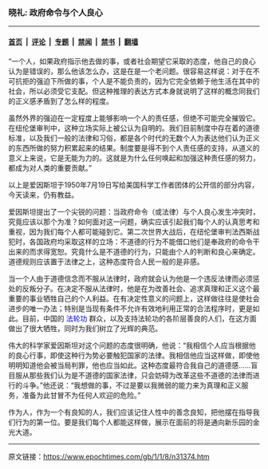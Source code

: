 ### 晓礼: 政府命令与个人良心

---

#### [首页](../../../..?n31374) &nbsp;|&nbsp; [评论](../../../../../epoch-comment?n31374) &nbsp;|&nbsp; [专题](../../../../../epoch-special?n31374) &nbsp;|&nbsp; [禁闻](../../../../../epoch-news?n31374) &nbsp;|&nbsp; [禁书](../../../../../books?n31374) &nbsp;|&nbsp; [翻墙](https://github.com/gfw-breaker/nogfw/blob/master/README.md?n31374)


<div class="post_content" id="artbody" itemprop="articleBody">
 <!-- article content begin -->
 <p>
  “一个人，如果政府指示他去做的事，或者社会期望它采取的态度，他自己的良心认为是错误的，那么他该怎么办，这是在是一个老问题。很容易这样说：对于在不可抗拒的强迫下所做的事，个人是不能负责的，因为它完全依赖于他生活在其中的社会，所以必须受它支配。但这种推理的表达方式本身就说明了这样的概念同我们的正义感矛盾到了怎么样的程度。
 </p>
 <p>
  虽然外界的强迫在一定程度上能够影响一个人的责任感，但绝不可能完全摧毁它。在纽伦堡审判中，这种立场实际上被公认为自明的。我们目前制度中存在着的道德标准，以及我们一般的法律和习俗，都是各个时代的无数个人为表达他们认为正义的东西所做的努力积累起来的结果。制度要是得不到个人责任感的支持，从道义的意义上来说，它是无能为力的。这就是为什么任何唤起和加强这种责任感的努力，都成为对人类的重要贡献。”
 </p>
 <p>
  以上是爱因斯坦于1950年7月19日写给美国科学工作者团体的公开信的部分内容，今天读来，仍有教益。
 </p>
 <p>
  爱因斯坦提出了一个尖锐的问题：当政府命令（或法律）与个人良心发生冲突时，究竟应该以那个为准？如何面对这一问题，确实应该引起我们每个人的认真思考和重视，因为我们每个人都可能碰到它。第二次世界大战后，在纽伦堡审判法西斯战犯时，各国政府均采取这样的立场：不道德的行为不能借口他们是奉政府的命令干出来的而求得宽恕。究竟什么是不道德的行为，只能由个人的判断和良心来确定。道德规则应该置于法律之上，这种态度符合人民一般的是非感。
 </p>
 <p>
  当一个人由于道德信念而不服从法律时，政府就会认为他是一个违反法律而必须惩处的反叛分子。在决定不服从法律时，他是在为改善社会、追求真理和正义这个最重要的事业牺牲自己的个人利益。在有决定性意义的问题上，这样做往往是使社会进步的唯一办法；特别是当现有条件不允许有效地利用正常的合法程序时，更是如此。目前，中国的
  <ok href="http://falundafa.org">
   <font color="blue">
    法轮功
   </font>
  </ok>
  群众，以及支持法轮功的各阶层善良的人们，在这方面做出了很大牺牲，同时为我们树立了光辉的典范。
 </p>
 <p>
  伟大的科学家爱因斯坦对这个问题的态度很明确，他说：“我相信个人应当根据他的良心行事，即使这种行为势必要触犯国家的法律。我相信他应当这样做，即使他明明知道他会被当局判罪，他也应当如此。这种态度最符合我自己的道德感……盲目服从那些我们认为是不道德的国家法律，只会妨碍为改革这些不道德的法律而进行的斗争。”他还说：“我想做的事，不过是要以我微弱的能力来为真理和正义服务，准备为此甘冒不为任何人欢迎的危险。”
 </p>
 <p>
  作为人，作为一个有良知的人，我们应该记住人性中的善念良知，把他摆在指导我们行为的第一位。要是我们每个人都能这样做，展示在面前的将是通向新乐园的金光大道。
 </p>
 <p>
  <!-- article content end -->
  <div id="below_article_ad">
  </div>
 </p>
</div>


---

原文链接：https://www.epochtimes.com/gb/1/1/8/n31374.htm
